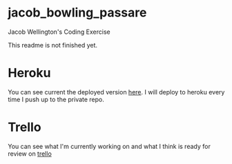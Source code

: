 jacob_bowling_passare
=====================

Jacob Wellington's Coding Exercise

This readme is not finished yet.

Heroku
==
You can see current the deployed version [here](http://jacob-wellington-bowling.herokuapp.com/). I will deploy to heroku every time I push up to the private repo.

Trello
==
You can see what I'm currently working on and what I think is ready for review on [trello](https://trello.com/b/7nO6vHV0/bowling-scorekeeper)

